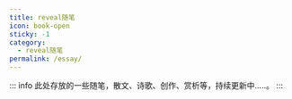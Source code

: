```yaml
---
title: reveal随笔
icon: book-open
sticky: -1
category:
  - reveal随笔
permalink: /essay/
---
```


::: info
此处存放的一些随笔，散文、诗歌、创作、赏析等，持续更新中.....。
:::

<Catalog base='/essay/'/>
